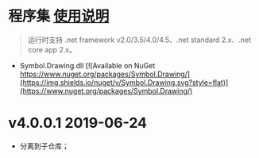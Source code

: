 # 程序集    [使用说明](https://github.com/symbolspace/Symbol.Drawing/wiki/Home)
> 运行时支持 .net framework v2.0/3.5/4.0/4.5、.net standard 2.x、.net core app 2.x。

* Symbol.Drawing.dll [![Available on NuGet https://www.nuget.org/packages/Symbol.Drawing/](https://img.shields.io/nuget/v/Symbol.Drawing.svg?style=flat)](https://www.nuget.org/packages/Symbol.Drawing/) 

# v4.0.0.1 2019-06-24
* 分离到子仓库；
